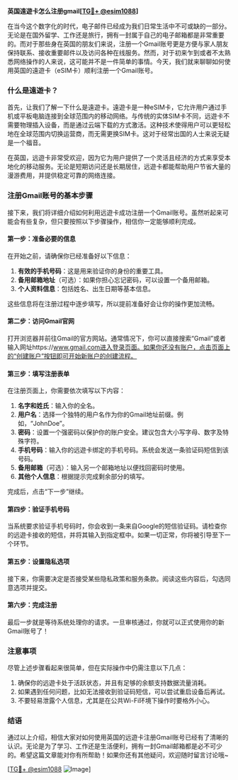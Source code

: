**英国遠遊卡怎么注册gmail[[TG💪+ @esim1088](https://t.me/s/esim1088)]**

在当今这个数字化的时代，电子邮件已经成为我们日常生活中不可或缺的一部分。无论是在国外留学、工作还是旅行，拥有一封属于自己的电子邮箱都是非常重要的。而对于那些身在英国的朋友们来说，注册一个Gmail账号更是方便与家人朋友保持联系、接收重要邮件以及访问各种在线服务。然而，对于初来乍到或者不太熟悉网络操作的人来说，这可能并不是一件简单的事情。今天，我们就来聊聊如何使用英国的遠遊卡（eSIM卡）顺利注册一个Gmail账号。

### 什么是遠遊卡？

首先，让我们了解一下什么是遠遊卡。遠遊卡是一种eSIM卡，它允许用户通过手机或平板电脑连接到全球范围内的移动网络。与传统的实体SIM卡不同，远遊卡不需要物理插入设备，而是通过云端下载的方式激活。这种技术使得用户可以更轻松地在全球范围内切换运营商，而无需更换SIM卡。这对于经常出国的人士来说无疑是一个福音。

在英国，远遊卡非常受欢迎，因为它为用户提供了一个灵活且经济的方式来享受本地化的移动服务。无论是短期访问还是长期居住，远遊卡都能帮助用户节省大量的漫游费用，并提供稳定可靠的网络连接。

### 注册Gmail账号的基本步骤

接下来，我们将详细介绍如何利用远遊卡成功注册一个Gmail账号。虽然听起来可能会有些复杂，但只要按照以下步骤操作，相信你一定能够顺利完成。

#### 第一步：准备必要的信息

在开始之前，请确保你已经准备好以下信息：

1. **有效的手机号码**：这是用来验证你的身份的重要工具。
2. **备用邮箱地址**（可选）：如果你担心忘记密码，可以设置一个备用邮箱。
3. **个人资料信息**：包括姓名、出生日期等基本信息。

这些信息将在注册过程中逐步填写，所以提前准备好会让你的操作更加流畅。

#### 第二步：访问Gmail官网

打开浏览器并前往Gmail的官方网站。通常情况下，你可以直接搜索“Gmail”或者输入网址https://www.gmail.com进入登录页面。如果你还没有账户，点击页面上的“创建账户”按钮即可开始新账户的创建流程。

#### 第三步：填写注册表单

在注册页面上，你需要依次填写以下内容：

1. **名字和姓氏**：输入你的全名。
2. **用户名**：选择一个独特的用户名作为你的Gmail地址前缀。例如，“JohnDoe”。
3. **密码**：设置一个强密码以保护你的账户安全。建议包含大小写字母、数字及特殊字符。
4. **手机号码**：输入你的远遊卡绑定的手机号码。系统会发送一条验证码短信到该号码。
5. **备用邮箱**（可选）：输入另一个邮箱地址以便找回密码时使用。
6. **其他个人信息**：根据提示完成剩余部分的填写。

完成后，点击“下一步”继续。

#### 第四步：验证手机号码

当系统要求验证手机号码时，你会收到一条来自Google的短信验证码。请检查你的远遊卡接收的短信，并将其输入到指定框中。如果一切正常，你将被引导至下一个环节。

#### 第五步：设置隐私选项

接下来，你需要决定是否接受某些隐私政策和服务条款。阅读这些内容后，勾选同意选项并提交。

#### 第六步：完成注册

最后一步就是等待系统处理你的请求。一旦审核通过，你就可以正式使用你的新Gmail账号了！

### 注意事项

尽管上述步骤看起来很简单，但在实际操作中仍需注意以下几点：

1. 确保你的远遊卡处于活跃状态，并且有足够的余额支持数据流量消耗。
2. 如果遇到任何问题，比如无法接收到验证码短信，可以尝试重启设备后再试。
3. 不要轻易泄露个人信息，尤其是在公共Wi-Fi环境下操作时要格外小心。

### 结语

通过以上介绍，相信大家对如何使用英国的远遊卡注册Gmail账号已经有了清晰的认识。无论是为了学习、工作还是生活便利，拥有一封Gmail邮箱都是必不可少的。希望这篇文章能对你有所帮助！如果你还有其他疑问，欢迎随时留言讨论哦~

[[TG💪+ @esim1088](https://t.me/s/esim1088) ![Image](https://i.postimg.cc/4NQfJmqS/Snipaste-2025-05-13-00-14-12.png)]